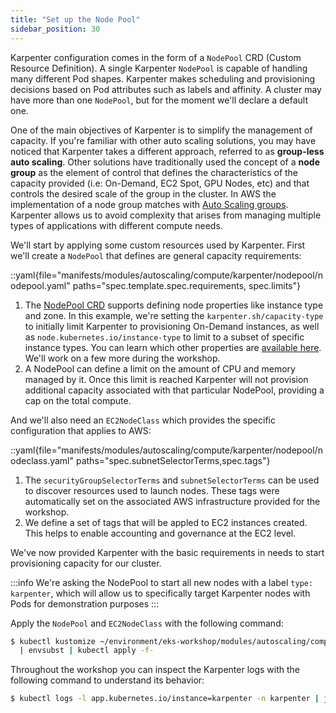 ```yaml
---
title: "Set up the Node Pool"
sidebar_position: 30
---
```


Karpenter configuration comes in the form of a `NodePool` CRD (Custom Resource Definition). A single Karpenter `NodePool` is capable of handling many different Pod shapes. Karpenter makes scheduling and provisioning decisions based on Pod attributes such as labels and affinity. A cluster may have more than one `NodePool`, but for the moment we'll declare a default one.

One of the main objectives of Karpenter is to simplify the management of capacity. If you're familiar with other auto scaling solutions, you may have noticed that Karpenter takes a different approach, referred to as **group-less auto scaling**. Other solutions have traditionally used the concept of a **node group** as the element of control that defines the characteristics of the capacity provided (i.e: On-Demand, EC2 Spot, GPU Nodes, etc) and that controls the desired scale of the group in the cluster. In AWS the implementation of a node group matches with [Auto Scaling groups](https://docs.aws.amazon.com/autoscaling/ec2/userguide/AutoScalingGroup.html). Karpenter allows us to avoid complexity that arises from managing multiple types of applications with different compute needs.

We'll start by applying some custom resources used by Karpenter. First we'll create a `NodePool` that defines are general capacity requirements:

::yaml{file="manifests/modules/autoscaling/compute/karpenter/nodepool/nodepool.yaml" paths="spec.template.spec.requirements, spec.limits"}

1. The [NodePool CRD](https://karpenter.sh/docs/concepts/nodepools/) supports defining node properties like instance type and zone. In this example, we're setting the `karpenter.sh/capacity-type` to initially limit Karpenter to provisioning On-Demand instances, as well as `node.kubernetes.io/instance-type` to limit to a subset of specific instance types. You can learn which other properties are [available here](https://karpenter.sh/docs/concepts/scheduling/#selecting-nodes). We'll work on a few more during the workshop.
2. A NodePool can define a limit on the amount of CPU and memory managed by it. Once this limit is reached Karpenter will not provision additional capacity associated with that particular NodePool, providing a cap on the total compute.

And we'll also need an `EC2NodeClass` which provides the specific configuration that applies to AWS:

::yaml{file="manifests/modules/autoscaling/compute/karpenter/nodepool/nodeclass.yaml" paths="spec.subnetSelectorTerms,spec.tags"}

1.  The `securityGroupSelectorTerms` and `subnetSelectorTerms` can be used to discover resources used to launch nodes. These tags were automatically set on the associated AWS infrastructure provided for the workshop.
2.  We define a set of tags that will be appled to EC2 instances created. This helps to enable accounting and governance at the EC2 level.

We've now provided Karpenter with the basic requirements in needs to start provisioning capacity for our cluster.

:::info
We're asking the NodePool to start all new nodes with a label `type: karpenter`, which will allow us to specifically target Karpenter nodes with Pods for demonstration purposes
:::

Apply the `NodePool` and `EC2NodeClass` with the following command:

```bash timeout=180
$ kubectl kustomize ~/environment/eks-workshop/modules/autoscaling/compute/karpenter/nodepool \
  | envsubst | kubectl apply -f-
```

Throughout the workshop you can inspect the Karpenter logs with the following command to understand its behavior:

```bash
$ kubectl logs -l app.kubernetes.io/instance=karpenter -n karpenter | jq '.'
```
